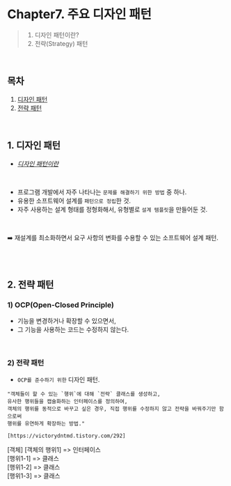 # Chapter7. 주요 디자인 패턴

> 1. 디자인 패턴이란?     
> 2. 전략(Strategy) 패턴         

</br>

## 목차   

1. [디자인 패턴](#1-디자인-패턴)   
2. [전략 패턴](#2-전략-패턴)    

</br> 

## 1. 디자인 패턴  
- [*디자인 패턴이란*](https://ko.wikipedia.org/wiki/%EB%94%94%EC%9E%90%EC%9D%B8_%ED%8C%A8%ED%84%B4)  

</br>

- 프로그램 개발에서 자주 나타나는 `문제를 해결하기 위한 방법` 중 하나.  
- 유용한 소프트웨어 설계를 `패턴으로 정립`한 것.    
- 자주 사용하는 설계 형태를 정형화해서, 유형별로 `설계 템플릿`을 만들어둔 것.  
                   
</br>

➡️ 재설계를 최소화하면서 요구 사항의 변화를 수용할 수 있는 소프트웨어 설계 패턴.   
             
</br>             
</br>

## 2. 전략 패턴     

### 1) OCP(Open-Closed Principle)  
- 기능을 변경하거나 확장할 수 있으면서,    
- 그 기능을 사용하는 코드는 수정하지 않는다.  
 
</br>

### 2) 전략 패턴

- `OCP를 준수하기 위한` 디자인 패턴.  
            
```text 
"객체들이 할 수 있는 `행위`에 대해 `전략` 클래스를 생성하고,    
유사한 행위들을 캡슐화하는 인터페이스를 정의하여,   
객체의 행위를 동적으로 바꾸고 싶은 경우, 직접 행위를 수정하지 않고 전략을 바꿔주기만 함으로써   
행위를 유연하게 확장하는 방법."   
       
[https://victorydntmd.tistory.com/292]
``` 

[객체] [객체의 행위1] => 인터페이스   
             [행위1-1] => 클래스   
             [행위1-2] => 클래스   
             [행위1-3] => 클래스    






            
            
            
